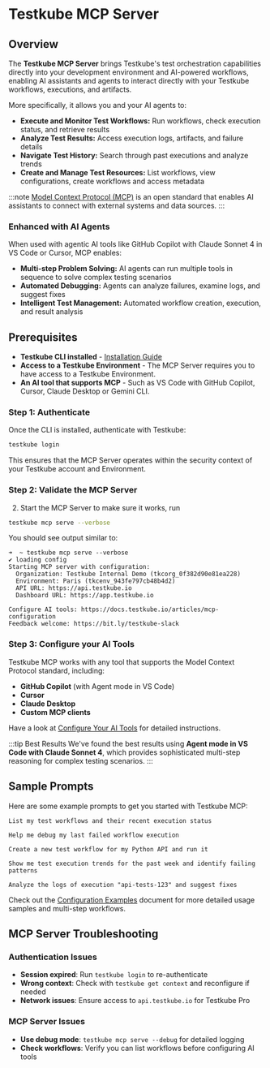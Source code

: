# Testkube MCP Server

## Overview

The **Testkube MCP Server** brings Testkube's test orchestration capabilities directly into your 
development environment and AI-powered workflows, enabling AI assistants and agents to interact directly 
with your Testkube workflows, executions, and artifacts. 

More specifically, it allows you and your AI agents to:

- **Execute and Monitor Test Workflows:** Run workflows, check execution status, and retrieve results
- **Analyze Test Results:** Access execution logs, artifacts, and failure details
- **Navigate Test History:** Search through past executions and analyze trends
- **Create and Manage Test Resources:** List workflows, view configurations, create workflows and access metadata

:::note
[Model Context Protocol (MCP)](https://modelcontextprotocol.io) is an open standard that enables AI assistants to connect with external systems and data sources. 
:::

### Enhanced with AI Agents

When used with agentic AI tools like GitHub Copilot with Claude Sonnet 4 in VS Code or Cursor, MCP enables:

- **Multi-step Problem Solving:** AI agents can run multiple tools in sequence to solve complex testing scenarios
- **Automated Debugging:** Agents can analyze failures, examine logs, and suggest fixes
- **Intelligent Test Management:** Automated workflow creation, execution, and result analysis

## Prerequisites

- **Testkube CLI installed** - [Installation Guide](/cli/testkube)
- **Access to a Testkube Environment** - The MCP Server requires you to have access to a Testkube Environment.
- **An AI tool that supports MCP** - Such as VS Code with GitHub Copilot, Cursor, Claude Desktop or Gemini CLI.

### Step 1: Authenticate

Once the CLI is installed, authenticate with Testkube:

```bash
testkube login
```

This ensures that the MCP Server operates within the security context of your Testkube account and Environment.

### Step 2: Validate the MCP Server

2. Start the MCP Server to make sure it works, run

```bash
testkube mcp serve --verbose
``` 

You should see output similar to:

```
➜  ~ testkube mcp serve --verbose
✔ loading config
Starting MCP server with configuration:
  Organization: Testkube Internal Demo (tkcorg_0f382d90e81ea228)
  Environment: Paris (tkcenv_943fe797cb48b4d2)
  API URL: https://api.testkube.io
  Dashboard URL: https://app.testkube.io

Configure AI tools: https://docs.testkube.io/articles/mcp-configuration
Feedback welcome: https://bit.ly/testkube-slack
```

### Step 3: Configure your AI Tools 

Testkube MCP works with any tool that supports the Model Context Protocol standard, including:

- **GitHub Copilot** (with Agent mode in VS Code)
- **Cursor**
- **Claude Desktop**
- **Custom MCP clients**

Have a look at [Configure Your AI Tools](./mcp-configuration) for detailed instructions.

:::tip Best Results
We've found the best results using **Agent mode in VS Code with Claude Sonnet 4**, which provides sophisticated multi-step reasoning for complex testing scenarios.
:::

## Sample Prompts

Here are some example prompts to get you started with Testkube MCP:

```text
List my test workflows and their recent execution status
```

```text
Help me debug my last failed workflow execution
```

```text
Create a new test workflow for my Python API and run it
```

```text
Show me test execution trends for the past week and identify failing patterns
```

```text
Analyze the logs of execution "api-tests-123" and suggest fixes
```

Check out the [Configuration Examples](./mcp-configuration) document for more detailed usage samples and multi-step workflows.

## MCP Server Troubleshooting

### Authentication Issues

- **Session expired**: Run `testkube login` to re-authenticate
- **Wrong context**: Check with `testkube get context` and reconfigure if needed
- **Network issues**: Ensure access to `api.testkube.io` for Testkube Pro

### MCP Server Issues

- **Use debug mode**: `testkube mcp serve --debug` for detailed logging
- **Check workflows**: Verify you can list workflows before configuring AI tools



